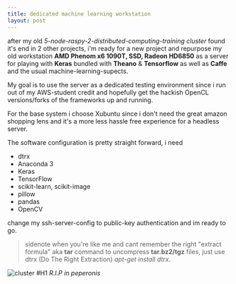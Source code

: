 ```yaml
---
title: dedicated machine learning workstation
layout: post
---
```


after my old *5-node-raspy-2-distributed-computing-training cluster* 
found it's end in 2 other projects, 
i'm ready for a new project and repurpose my old workstation **AMD Phenom x6 1090T, SSD, Radeon HD6850**
as a server for playing with __Keras__ bundled with __Theano__ & __Tensorflow__
as well as __Caffe__ and the usual machine-learning-supects.

My goal is to use the server as a dedicated testing environment since i run
out of my AWS-student credit and hopefully get the hackish OpenCL versions/forks of the frameworks up and running.

For the base system i choose Xubuntu since i don't need the great amazon shopping lens and it's a more less hassle free experience for a headless server.

The software configuration is pretty straight forward, i need

- dtrx
- Anaconda 3
- Keras
- TensorFlow
- scikit-learn, scikit-image
- pillow
- pandas
- OpenCV

change my ssh-server-config to public-key authentication and im ready to go.

>sidenote when you're like me and cant remember the right
>"extract formula" aka **tar** command to uncompress **tar.bz2/tgz** files,
>just use dtrx (Do The Right Extraction) *apt-get install dtrx*.

![cluster](http://zeroispri.me/assets/images/postimages/cluster.JPG)
#H1 *R.I.P in peperonis*
